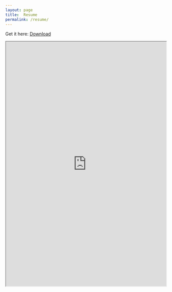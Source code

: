 ```yaml
---
layout: page
title:  Resume
permalink: /resume/
---
```

Get it here: <a href="https://drive.google.com/file/d/0B60HfAD9wkNmV0g3X3J4X0RrUVk/preview">Download</a>
<iframe  src="https://drive.google.com/file/d/0B60HfAD9wkNmV0g3X3J4X0RrUVk/preview" width="100%" height="768">
</iframe>
